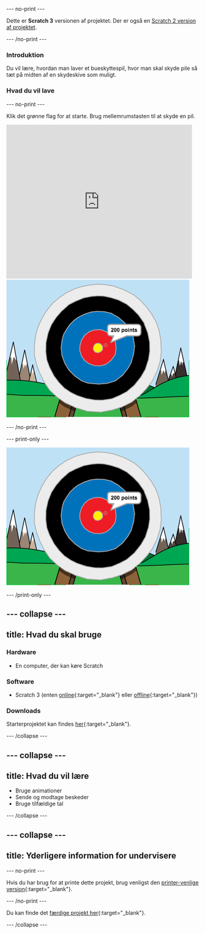 --- no-print ---

Dette er **Scratch 3** versionen af projektet. Der er også en [Scratch 2 version af projektet](https://projects.raspberrypi.org/en/projects/archery-scratch2).

--- /no-print ---

### Introduktion

Du vil lære, hvordan man laver et bueskyttespil, hvor man skal skyde pile så tæt på midten af en skydeskive som muligt.

### Hvad du vil lave

--- no-print ---

Klik det grønne flag for at starte. Brug mellemrumstasten til at skyde en pil.

<div class="scratch-preview">
  <iframe allowtransparency="true" width="485" height="402" src="https://scratch.mit.edu/projects/embed/114760038/?autostart=false" frameborder="0" scrolling="no"></iframe>
  <img src="images/archery-final.png">
</div>

--- /no-print ---

--- print-only ---

![Færdige Projekt](images/archery-final.png)

--- /print-only ---

--- collapse ---
---
title: Hvad du skal bruge
---

### Hardware

+ En computer, der kan køre Scratch

### Software

+ Scratch 3 (enten [online](http://rpf.io/scratchon){:target="_blank"} eller [offline](http://rpf.io/scratchoff){:target="_blank"})

### Downloads

Starterprojektet kan findes [her](http://rpf.io/p/en/archery-go){:target="_blank"}.

--- /collapse ---

--- collapse ---
---
title: Hvad du vil lære
---

+ Bruge animationer
+ Sende og modtage beskeder
+ Bruge tilfældige tal

--- /collapse ---

--- collapse ---
---
title: Yderligere information for undervisere
---

--- no-print ---

Hvis du har brug for at printe dette projekt, brug venligst den [printer-venlige version](https://projects.raspberrypi.org/en/projects/archery/print){:target="_blank"}.

--- /no-print ---

Du kan finde det [færdige projekt her](http://rpf.io/p/en/archery-get){:target="_blank"}.

--- /collapse ---


